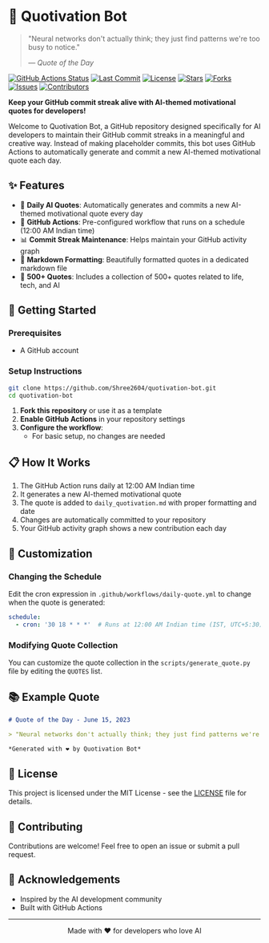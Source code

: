 # 🤖 Quotivation Bot

> "Neural networks don't actually think; they just find patterns we're too busy to notice."
> 
> *— Quote of the Day*

[![GitHub Actions Status](https://img.shields.io/github/actions/workflow/status/Shree2604/quotivation-bot/daily-quote.yml?style=flat-square&logo=github&label=Daily%20Quote%20Generation)](https://github.com/Shree2604/quotivation-bot/actions)
[![Last Commit](https://img.shields.io/github/last-commit/Shree2604/quotivation-bot?style=flat-square&logo=git)](https://github.com/Shree2604/quotivation-bot/commits/main)
[![License](https://img.shields.io/github/license/Shree2604/quotivation-bot?style=flat-square&logo=opensource)](LICENSE)
[![Stars](https://img.shields.io/github/stars/Shree2604/quotivation-bot?style=flat-square&logo=github)](https://github.com/Shree2604/quotivation-bot/stargazers)
[![Forks](https://img.shields.io/github/forks/Shree2604/quotivation-bot?style=flat-square&logo=github)](https://github.com/Shree2604/quotivation-bot/network/members)
[![Issues](https://img.shields.io/github/issues/Shree2604/quotivation-bot?style=flat-square&logo=github)](https://github.com/Shree2604/quotivation-bot/issues)
[![Contributors](https://img.shields.io/github/contributors/Shree2604/quotivation-bot?style=flat-square&logo=github)](https://github.com/Shree2604/quotivation-bot/graphs/contributors)

**Keep your GitHub commit streak alive with AI-themed motivational quotes for developers!**

Welcome to Quotivation Bot, a GitHub repository designed specifically for AI developers to maintain their GitHub commit streaks in a meaningful and creative way. Instead of making placeholder commits, this bot uses GitHub Actions to automatically generate and commit a new AI-themed motivational quote each day.

## ✨ Features

- 🤖 **Daily AI Quotes**: Automatically generates and commits a new AI-themed motivational quote every day
- 🔄 **GitHub Actions**: Pre-configured workflow that runs on a schedule (12:00 AM Indian time)
- 📊 **Commit Streak Maintenance**: Helps maintain your GitHub activity graph
- 📝 **Markdown Formatting**: Beautifully formatted quotes in a dedicated markdown file
- 💬 **500+ Quotes**: Includes a collection of 500+ quotes related to life, tech, and AI

## 🚀 Getting Started

### Prerequisites
- A GitHub account

### Setup Instructions

```bash
git clone https://github.com/Shree2604/quotivation-bot.git
cd quotivation-bot
```

1. **Fork this repository** or use it as a template
2. **Enable GitHub Actions** in your repository settings
3. **Configure the workflow**:
   - For basic setup, no changes are needed

## 📋 How It Works

1. The GitHub Action runs daily at 12:00 AM Indian time
2. It generates a new AI-themed motivational quote
3. The quote is added to `daily_quotivation.md` with proper formatting and date
4. Changes are automatically committed to your repository
5. Your GitHub activity graph shows a new contribution each day

## 🔧 Customization

### Changing the Schedule
Edit the cron expression in `.github/workflows/daily-quote.yml` to change when the quote is generated:

```yaml
schedule:
  - cron: '30 18 * * *'  # Runs at 12:00 AM Indian time (IST, UTC+5:30)
```

### Modifying Quote Collection
You can customize the quote collection in the `scripts/generate_quote.py` file by editing the `QUOTES` list.

## 📚 Example Quote

```markdown
# Quote of the Day - June 15, 2023

> "Neural networks don't actually think; they just find patterns we're too busy to notice."

*Generated with ❤️ by Quotivation Bot*
```

## 📄 License

This project is licensed under the MIT License - see the [LICENSE](LICENSE) file for details.

## 🤝 Contributing

Contributions are welcome! Feel free to open an issue or submit a pull request.

## 🙏 Acknowledgements

- Inspired by the AI development community
- Built with GitHub Actions

---

<p align="center">Made with ❤️ for developers who love AI</p>
